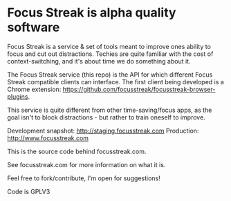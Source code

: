 Focus Streak is alpha quality software
======================================

Focus Streak is a service & set of tools meant to improve ones ability to focus and cut out distractions.
Techies are quite familiar with the cost of context-switching, and it's about time we do something about it.

The Focus Streak service (this repo) is the API for which different Focus Streak compatible clients can interface.
The first client being developed is a Chrome extension: https://github.com/focusstreak/focusstreak-browser-plugins.

This service is quite different from other time-saving/focus apps, as the goal isn't to block distractions - but rather to train oneself to improve.

Development snapshot: http://staging.focusstreak.com
Production: http://www.focusstreak.com

This is the source code behind focusstreak.com.

See focusstreak.com for more information on what it is.

Feel free to fork/contribute, I'm open for suggestions!

Code is GPLV3
